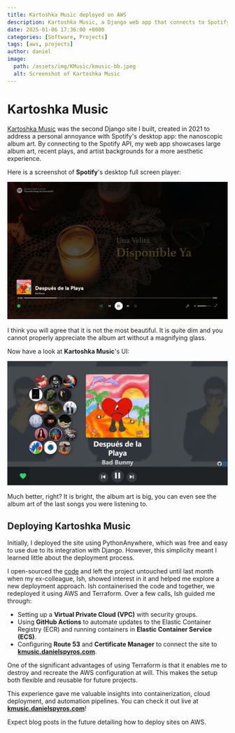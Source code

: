 ```yaml
---
title: Kartoshka Music deployed on AWS
description: Kartoshka Music, a Django web app that connects to Spotify to aestheically display album art, is now deployed on AWS.
date: 2025-01-06 17:36:00 +0000
categories: [Software, Projects]
tags: [aws, projects]
author: daniel
image:
  path: /assets/img/KMusic/kmusic-bb.jpeg
  alt: Screenshot of Kartoshka Music
---
```

# Kartoshka Music

[Kartoshka Music](https://kmusic.danielspyros.com) was the second Django site I built, created in 2021 to address a personal annoyance with Spotify's desktop app: the nanoscopic album art. By connecting to the Spotify API, my web app showcases large album art, recent plays, and artist backgrounds for a more aesthetic experience.

Here is a screenshot of **Spotify**'s desktop full screen player:

![Screenshot of Spotify Desktop](/assets/img/KMusic/spotify-bb.png)

I think you will agree that it is not the most beautiful. It is quite dim and you cannot properly appreciate the album art without a magnifying glass.

Now have a look at **Kartoshka Music**'s UI:

![Dcreenshot of Kartoshka Music](/assets/img/KMusic/kmusic-bb.jpeg)

Much better, right? It is bright, the album art is big, you can even see the album art of the last songs you were listening to.

## Deploying Kartoshka Music

Initially, I deployed the site using PythonAnywhere, which was free and easy to use due to its integration with Django. However, this simplicity meant I learned little about the deployment process.

I open-sourced the [code](https://github.com/DanielJMWilliams/KartoshkaMusic) and left the project untouched until last month when my ex-colleague, Ish, showed interest in it and helped me explore a new deployment approach. Ish containerised the code and together, we redeployed it using AWS and Terraform. Over a few calls, Ish guided me through:

- Setting up a **Virtual Private Cloud (VPC)** with security groups.
- Using **GitHub Actions** to automate updates to the Elastic Container Registry (ECR) and running containers in **Elastic Container Service (ECS)**.
- Configuring **Route 53** and **Certificate Manager** to connect the site to **[kmusic.danielspyros.com](https://kmusic.danielspyros.com)**.

One of the significant advantages of using Terraform is that it enables me to destroy and recreate the AWS configuration at will. This makes the setup both flexible and reusable for future projects.

This experience gave me valuable insights into containerization, cloud deployment, and automation pipelines. You can check it out live at **[kmusic.danielspyros.com](https://kmusic.danielspyros.com)**!

Expect blog posts in the future detailing how to deploy sites on AWS.

